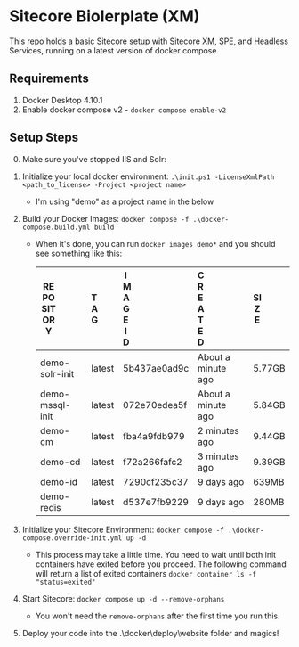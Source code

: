 # Sitecore Biolerplate (XM)

This repo holds a basic Sitecore setup with Sitecore XM, SPE, and Headless Services, running on a latest version of docker compose
## Requirements

1. Docker Desktop 4.10.1
2. Enable docker compose v2 - `docker compose enable-v2`

## Setup Steps

0. Make sure you've stopped IIS and Solr:  
1. Initialize your local docker environment: `.\init.ps1 -LicenseXmlPath <path_to_license> -Project <project name>`
    * I'm using "demo" as a project name in the below
2. Build your Docker Images: `docker compose -f .\docker-compose.build.yml build`  
   * When it's done, you can run `docker images demo*` and you should see something like this:
      
      |<div style="width:30px">REPOSITORY</div> |<div style="width:10px">TAG</div> |<div style="width:10px">IMAGE ID</div> |<div style="width:10px">CREATED</div>|<div style="width:15px">SIZE</size>|  
      |---|---|---|---|---|  
      |demo-solr-init | latest | 5b437ae0ad9c | About a minute ago | 5.77GB|  
      |demo-mssql-init | latest | 072e70edea5f | About a minute ago | 5.84GB|  
      |demo-cm | latest | fba4a9fdb979 | 2 minutes ago | 9.44GB|  
      |demo-cd | latest | f72a266fafc2 | 3 minutes ago | 9.39GB|  
      |demo-id | latest | 7290cf235c37 | 9 days ago | 639MB|  
      |demo-redis | latest | d537e7fb9229 | 9 days ago | 280MB|  
      
3. Initialize your Sitecore Environment: `docker compose -f .\docker-compose.override-init.yml up -d`  
   * This process may take a little time.  You need to wait until both init containers have exited before you proceed. The following command will return a list of exited containers `docker container ls -f "status=exited"`  
4. Start Sitecore: `docker compose up -d --remove-orphans`  
   * You won't need the `remove-orphans` after the first time you run this.  
5. Deploy your code into the .\docker\deploy\website folder and magics!